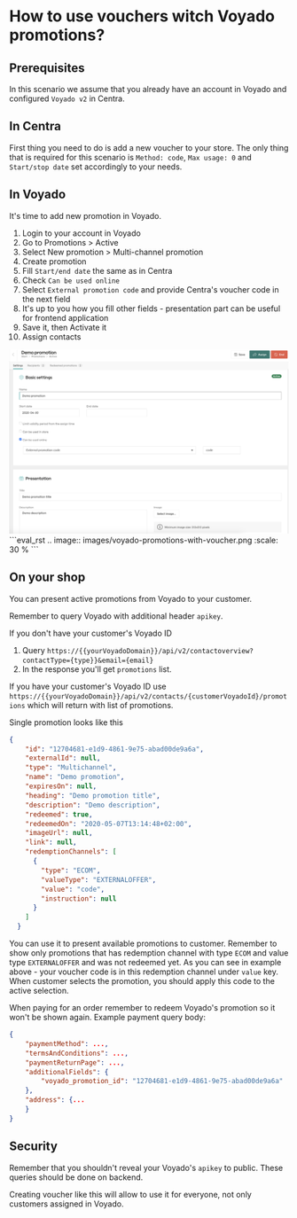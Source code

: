 # How to use vouchers witch Voyado promotions?

## Prerequisites
In this scenario we assume that you already have an account in Voyado and configured `Voyado v2` in Centra.

## In Centra
First thing you need to do is add a new voucher to your store. The only thing that is required for this scenario is `Method: code`, `Max usage: 0` and `Start/stop date` set accordingly to your needs.

## In Voyado
It's time to add new promotion in Voyado.

1. Login to your account in Voyado
1. Go to Promotions > Active
1. Select New promotion > Multi-channel promotion
1. Create promotion
1. Fill `Start/end date` the same as in Centra
1. Check `Can be used online`
1. Select `External promotion code` and provide Centra's voucher code in the next field
1. It's up to you how you fill other fields - presentation part can be useful for frontend application
1. Save it, then Activate it
1. Assign contacts

<img src="images/voyado-promotions-with-voucher.png">
```eval_rst
.. image:: images/voyado-promotions-with-voucher.png
   :scale: 30 %
```

## On your shop
You can present active promotions from Voyado to your customer. 

Remember to query Voyado with additional header `apikey`.

If you don't have your customer's Voyado ID
1. Query `https://{{yourVoyadoDomain}}/api/v2/contactoverview?contactType={type}}&email={email}`
1. In the response you'll get `promotions` list.


If you have your customer's Voyado ID use `https://{{yourVoyadoDomain}}/api/v2/contacts/{customerVoyadoId}/promotions` which will return with list of promotions.

Single promotion looks like this
```json
{
    "id": "12704681-e1d9-4861-9e75-abad00de9a6a",
    "externalId": null,
    "type": "Multichannel",
    "name": "Demo promotion",
    "expiresOn": null,
    "heading": "Demo promotion title",
    "description": "Demo description",
    "redeemed": true,
    "redeemedOn": "2020-05-07T13:14:48+02:00",
    "imageUrl": null,
    "link": null,
    "redemptionChannels": [
      {
        "type": "ECOM",
        "valueType": "EXTERNALOFFER",
        "value": "code",
        "instruction": null
      }
    ]
  }
```

You can use it to present available promotions to customer. Remember to show only promotions that has redemption channel with type `ECOM` and value type `EXTERNALOFFER` and was not redeemed yet. As you can see in example above - your voucher code is in this redemption channel under `value` key.
When customer selects the promotion, you should apply this code to the active selection.

When paying for an order remember to redeem Voyado's promotion so it won't be shown again.
Example payment query body:
```json
{
    "paymentMethod": ...,
    "termsAndConditions": ...,
    "paymentReturnPage": ...,
    "additionalFields": {
    	"voyado_promotion_id": "12704681-e1d9-4861-9e75-abad00de9a6a"
    },
    "address": {...
    }
}
```


## Security
Remember that you shouldn't reveal your Voyado's `apikey` to public. These queries should be done on backend.

Creating voucher like this will allow to use it for everyone, not only customers assigned in Voyado. 

